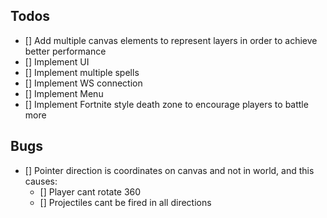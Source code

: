 ## Todos

- [] Add multiple canvas elements to represent layers in order to achieve better performance
- [] Implement UI
- [] Implement multiple spells
- [] Implement WS connection
- [] Implement Menu
- [] Implement Fortnite style death zone to encourage players to battle more

## Bugs

- [] Pointer direction is coordinates on canvas and not in world, and this causes:
  - [] Player cant rotate 360
  - [] Projectiles cant be fired in all directions
